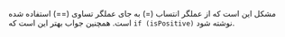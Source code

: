 مشکل این است که از عملگر انتساب (=) به جای عملگر تساوی (==) استفاده شده است. همچنین جواب بهتر این است که ```if (isPositive)``` نوشته شود.
